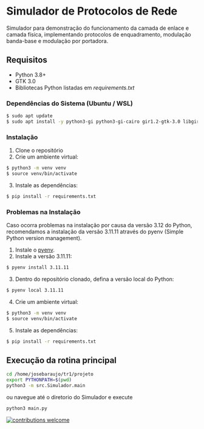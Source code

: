 # Simulador de Protocolos de Rede

Simulador para demonstração do funcionamento da camada de enlace e camada física, implementando protocolos de enquadramento, modulação banda-base e modulação por portadora.

## Requisitos

- Python 3.8+
- GTK 3.0
- Bibliotecas Python listadas em _requirements.txt_

### Dependências do Sistema (Ubuntu / WSL)

```bash
$ sudo apt update
$ sudo apt install -y python3-gi python3-gi-cairo gir1.2-gtk-3.0 libgirepository1.0-dev gcc libcairo2-dev pkg-config python3-dev python3.12-venv
```

### Instalação

1. Clone o repositório
2. Crie um ambiente virtual:
```bash
$ python3 -m venv venv
$ source venv/bin/activate
```
3. Instale as dependências:
```bash
$ pip install -r requirements.txt
```

### Problemas na Instalação

Caso ocorra problemas na instalação por causa da versão 3.12 do Python, recomendamos a instalação da versão 3.11.11 através do pyenv (Simple Python version management).
1. Instale o [pyenv](https://github.com/pyenv/pyenv).
2. Instale a versão 3.11.11:
```bash
$ pyenv install 3.11.11
```
3. Dentro do repositório clonado, defina a versão local do Python:
```bash
$ pyenv local 3.11.11
```
4. Crie um ambiente virtual:
```bash
$ python3 -m venv venv
$ source venv/bin/activate
```
5. Instale as dependências:
```bash
$ pip install -r requirements.txt
```

## Execução da rotina principal

```bash
cd /home/josebaraujo/tr1/projeto
export PYTHONPATH=$(pwd)
python3 -m src.Simulador.main
```
ou navegue até o diretorio do Simulador e execute
```bash
python3 main.py
```

[![contributions welcome](https://img.shields.io/badge/contributions-welcome-brightgreen.svg?style=flat)](https://github.com/josebaraujo2/projeto-tr1/issues)
